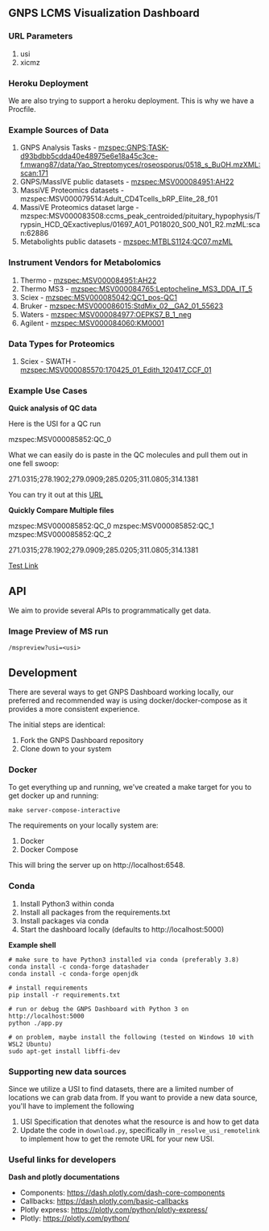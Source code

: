 ## GNPS LCMS Visualization Dashboard

### URL Parameters

1. usi
1. xicmz

### Heroku Deployment

We are also trying to support a heroku deployment. This is why we have a Procfile. 

### Example Sources of Data

1. GNPS Analysis Tasks - [mzspec:GNPS:TASK-d93bdbb5cdda40e48975e6e18a45c3ce-f.mwang87/data/Yao_Streptomyces/roseosporus/0518_s_BuOH.mzXML:scan:171](https://gnps-lcms.ucsd.edu/?usi=mzspec%3AGNPS%3ATASK-d93bdbb5cdda40e48975e6e18a45c3ce-f.mwang87%2Fdata%2FYao_Streptomyces%2Froseosporus%2F0518_s_BuOH.mzXML%3Ascan%3A171&xicmz=841.3170166%3B842.3170166&xic_tolerance=0.5&xic_norm=No&show_ms2_markers=1&ms2_identifier=MS2%3A1176)
1. GNPS/MassIVE public datasets - [mzspec:MSV000084951:AH22](https://gnps-lcms.ucsd.edu/?usi=mzspec%3AMSV000084951%3AAH22&xicmz=870.9543493652343&xic_tolerance=0.5&xic_norm=False&show_ms2_markers=True&ms2_identifier=None)
1. MassiVE Proteomics datasets - mzspec:MSV000079514:Adult_CD4Tcells_bRP_Elite_28_f01
1. MassiVE Proteomics dataset large - mzspec:MSV000083508:ccms_peak_centroided/pituitary_hypophysis/Trypsin_HCD_QExactiveplus/01697_A01_P018020_S00_N01_R2.mzML:scan:62886
1. Metabolights public datasets - [mzspec:MTBLS1124:QC07.mzML](https://gnps-lcms.ucsd.edu/?usi=mzspec%3AMTBLS1124%3AQC07.mzML&xicmz=&xic_tolerance=0.5&xic_norm=No&show_ms2_markers=1&ms2_identifier=)

### Instrument Vendors for Metabolomics

1. Thermo - [mzspec:MSV000084951:AH22](https://gnps-lcms.ucsd.edu/?usi=mzspec%3AMSV000084951%3AAH22&xicmz=870.9543493652343&xic_tolerance=0.5&xic_norm=False&show_ms2_markers=True&ms2_identifier=None)
1. Thermo MS3 - [mzspec:MSV000084765:Leptocheline_MS3_DDA_IT_5](https://gnps-lcms.ucsd.edu/?usi=mzspec:MSV000084765:Leptocheline_MS3_DDA_IT_5)
1. Sciex - [mzspec:MSV000085042:QC1_pos-QC1](https://gnps-lcms.ucsd.edu/?usi=mzspec%3AMSV000085042%3AQC1_pos-QC1&xicmz=&xic_tolerance=0.5&xic_norm=False&show_ms2_markers=True&ms2_identifier=None)
1. Bruker - [mzspec:MSV000086015:StdMix_02__GA2_01_55623](https://gnps-lcms.ucsd.edu/?usi=mzspec%3AMSV000086015%3AStdMix_02__GA2_01_55623&xicmz=&xic_tolerance=0.5&xic_norm=False&show_ms2_markers=True&ms2_identifier=None)
1. Waters - [mzspec:MSV000084977:OEPKS7_B_1_neg](https://gnps-lcms.ucsd.edu/?usi=mzspec%3AMSV000084977%3AOEPKS7_B_1_neg&xicmz=&xic_tolerance=0.5&xic_norm=False&show_ms2_markers=True&ms2_identifier=None)
1. Agilent - [mzspec:MSV000084060:KM0001](https://gnps-lcms.ucsd.edu/?usi=mzspec:MSV000084060:KM0001)

### Data Types for Proteomics

1. Sciex - SWATH - [mzspec:MSV000085570:170425_01_Edith_120417_CCF_01](https://gnps-lcms.ucsd.edu/?usi=mzspec:MSV000085570:170425_01_Edith_120417_CCF_01)

### Example Use Cases

**Quick analysis of QC data**

Here is the USI for a QC run

mzspec:MSV000085852:QC_0

What we can easily do is paste in the QC molecules and pull them out in one fell swoop:

271.0315;278.1902;279.0909;285.0205;311.0805;314.1381

You can try it out at this [URL](https://gnps-lcms.ucsd.edu/?usi=mzspec%3AMSV000085852%3AQC_0&xicmz=271.0315%3B278.1902%3B279.0909%3B285.0205%3B311.0805%3B314.1381&xic_tolerance=0.5&xic_norm=No&show_ms2_markers=1&ms2_identifier=) 

**Quickly Compare Multiple files**

mzspec:MSV000085852:QC_0
mzspec:MSV000085852:QC_1
mzspec:MSV000085852:QC_2

271.0315;278.1902;279.0909;285.0205;311.0805;314.1381

[Test Link](https://gnps-lcms.ucsd.edu/?usi=mzspec%3AMSV000085852%3AQC_DOM_2%0Amzspec%3AMSV000085852%3AQC_DOM_3%3Ascan%3A62886%0Amzspec%3AMSV000085852%3AQC_DOM_4%3Ascan%3A62886%0Amzspec%3AMSV000085852%3AQC_DOM_5%3Ascan%3A62886%0A&usi2=mzspec%3AMSV000085852%3AQC_DOM_0%3Ascan%3A62886%0Amzspec%3AMSV000085852%3AQC_DOM_1%3Ascan%3A62886%0A%0A&xicmz=271.0315%3B278.1902%3B279.0909%3B285.0205%3B311.0805%3B314.1381&xic_tolerance=0.5&xic_norm=False&xic_file_grouping=FILE&show_ms2_markers=True&ms2_identifier=None)

## API

We aim to provide several APIs to programmatically get data.


### Image Preview of MS run
```
/mspreview?usi=<usi>
```

## Development

There are several ways to get GNPS Dashboard working locally, our preferred and recommended way is using docker/docker-compose as it provides a more consistent experience. 

The initial steps are identical:

1. Fork the GNPS Dashboard repository
2. Clone down to your system

### Docker 

To get everything up and running, we've created a make target for you to get docker up and running:

```
make server-compose-interactive
```

The requirements on your locally system are:

1. Docker
2. Docker Compose

This will bring the server up on http://localhost:6548. 

### Conda

1. Install Python3 within conda
3. Install all packages from the requirements.txt
4. Install packages via conda
5. Start the dashboard locally (defaults to http://localhost:5000)

**Example shell**

```
# make sure to have Python3 installed via conda (preferably 3.8)
conda install -c conda-forge datashader
conda install -c conda-forge openjdk

# install requirements
pip install -r requirements.txt

# run or debug the GNPS Dashboard with Python 3 on http://localhost:5000
python ./app.py

# on problem, maybe install the following (tested on Windows 10 with WSL2 Ubuntu) 
sudo apt-get install libffi-dev
```

### Supporting new data sources

Since we utilize a USI to find datasets, there are a limited number of locations we can grab data from. If you want to provide a new data source, you'll have to implement the following

1. USI Specification that denotes what the resource is and how to get data
1. Update the code in ```download.py```, specifically in ```_resolve_usi_remotelink``` to implement how to get the remote URL for your new USI. 


### Useful links for developers
**Dash and plotly documentations**

- Components: https://dash.plotly.com/dash-core-components 
- Callbacks: https://dash.plotly.com/basic-callbacks 
- Plotly express: https://plotly.com/python/plotly-express/ 
- Plotly: https://plotly.com/python/ 
